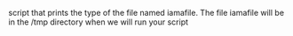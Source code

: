 script that prints the type of the file named iamafile. The file iamafile will be in the /tmp directory when we will run your script
